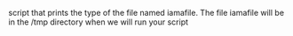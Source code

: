 script that prints the type of the file named iamafile. The file iamafile will be in the /tmp directory when we will run your script
